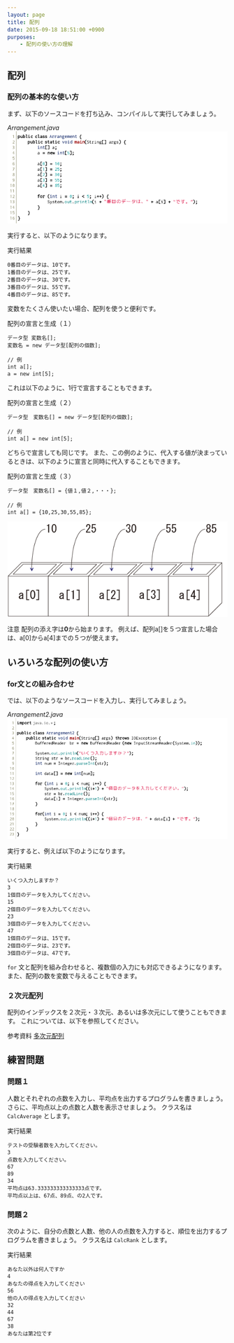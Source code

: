 ```yaml
---
layout: page
title: 配列
date: 2015-09-18 18:51:00 +0900
purposes:
    - 配列の使い方の理解
---
```



配列
--------------

### 配列の基本的な使い方

まず、以下のソースコードを打ち込み、コンパイルして実行してみましょう。

*Arrangement.java*
![](./pic/Arrangement.png)

実行すると、以下のようになります。

実行結果

    0番目のデータは、10です。
    1番目のデータは、25です。
    2番目のデータは、30です。
    3番目のデータは、55です。
    4番目のデータは、85です。

変数をたくさん使いたい場合、配列を使うと便利です。

配列の宣言と生成（１）

    データ型 変数名[];
    変数名 = new データ型[配列の個数];
    
    // 例
    int a[];
    a = new int[5];

これは以下のように、1行で宣言することもできます。

配列の宣言と生成（２）

    データ型　変数名[] = new データ型[配列の個数];
    
    // 例
    int a[] = new int[5];

どちらで宣言しても同じです。
また、この例のように、代入する値が決まっているときは、以下のように宣言と同時に代入することもできます。

配列の宣言と生成（３）

    データ型　変数名[] = {値１,値２,・・・};
    
    // 例
    int a[] = {10,25,30,55,85};

![](./pic/array01.png)

注意
配列の添え字は**0**から始まります。
例えば、配列a[]を５つ宣言した場合は、a[0]からa[4]までの５つが使えます。


いろいろな配列の使い方
----------------------

### for文との組み合わせ

では、以下のようなソースコードを入力し、実行してみましょう。

*Arrangement2.java*
![](./pic/Arrangement2.png)

実行すると、例えば以下のようになります。

実行結果

    いくつ入力しますか？
    3
    1個目のデータを入力してください。
    15
    2個目のデータを入力してください。
    23
    3個目のデータを入力してください。
    47
    1個目のデータは、15です。
    2個目のデータは、23です。
    3個目のデータは、47です。

`for` 文と配列を組み合わせると、複数個の入力にも対応できるようになります。
また、配列の数を変数で与えることもできます。

### ２次元配列

配列のインデックスを２次元・３次元、あるいは多次元にして使うこともできます。
これについては、以下を参照してください。

<span class="label label-info">参考資料</span> [多次元配列](../../appendix/multidimensional_array.html)


練習問題
--------

### 問題１

人数とそれぞれの点数を入力し、平均点を出力するプログラムを書きましょう。
さらに、平均点以上の点数と人数を表示させましょう。
クラス名は `CalcAverage` とします。

実行結果

    テストの受験者数を入力してください。
    3
    点数を入力してください。
    67
    89
    34
    平均点は63.333333333333333点です。
    平均点以上は、67点、89点、の2人です。

### 問題２

次のように、自分の点数と人数、他の人の点数を入力すると、順位を出力するプログラムを書きましょう。
クラス名は `CalcRank` とします。

実行結果

    あなた以外は何人ですか
    4
    あなたの得点を入力してください
    56
    他の人の得点を入力してください
    32
    44
    67
    38
    あなたは第2位です
